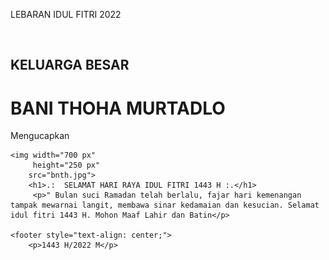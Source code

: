LEBARAN IDUL FITRI 2022
 
</head>
<body>
    <div class='greeting-text'> 
        <br>
        <h2>KELUARGA BESAR</h2>
        <h1>BANI THOHA MURTADLO</h1>
        <p>Mengucapkan</p>

    <img width="700 px"
         height="250 px" 
        src="bnth.jpg"> 
        <h1>.:  SELAMAT HARI RAYA IDUL FITRI 1443 H :.</h1>
         <p>" Bulan suci Ramadan telah berlalu, fajar hari kemenangan tampak mewarnai langit, membawa sinar kedamaian dan kesucian. Selamat idul fitri 1443 H. Mohon Maaf Lahir dan Batin</p>

    <footer style="text-align: center;">
        <p>1443 H/2022 M</p>
 

